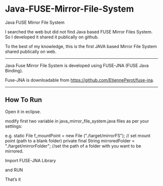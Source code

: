 Java-FUSE-Mirror-File-System
============================

Java FUSE Mirror File System

I searched the web but did not find Java based FUSE Mirror Files System. So I developed it shared it publically on github.

To the best of my knowledge, this is the first JAVA based Mirror File System shared publically on web.

-----------------------------

Java Fuse Mirror File System is developed using FUSE-JNA (FUSE Java Binding). 

Fuse-JNA is downloadable from https://github.com/EtiennePerot/fuse-jna. 


--------------------------

How To Run
-------------------------
Open it in eclipse. 

modify first two variable in java_mirror_file_system.java files as per your settings:

e.g.
	static File f_mountPoint = new File ("./target/mirrorFS"); // set mount point (path to a blank folder)
	private final String mirroredFolder = "./target/mirrorFolder";  //set the path of a folder with you want to be mirrored.	

	
Import FUSE-JNA Library

and RUN 

That’s it 
